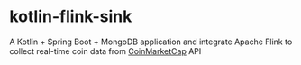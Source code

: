 # kotlin-flink-sink
A Kotlin + Spring Boot + MongoDB application and integrate Apache Flink to collect real-time coin data from [CoinMarketCap]([url](https://coinmarketcap.com/api/documentation/v1/)) API
